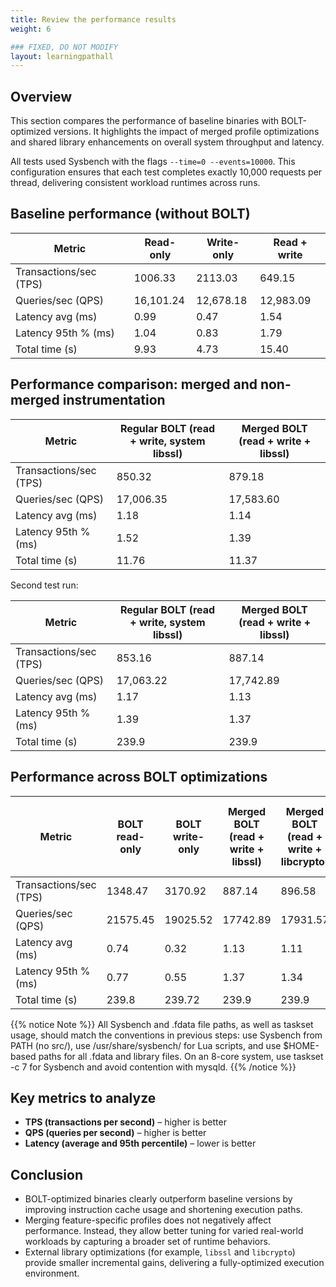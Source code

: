 ```yaml
---
title: Review the performance results
weight: 6

### FIXED, DO NOT MODIFY
layout: learningpathall
---
```


## Overview

This section compares the performance of baseline binaries with BOLT-optimized versions. It highlights the impact of merged profile optimizations and shared library enhancements on overall system throughput and latency.

All tests used Sysbench with the flags `--time=0 --events=10000`. This configuration ensures that each test completes exactly 10,000 requests per thread, delivering consistent workload runtimes  across runs.

## Baseline performance (without BOLT)

| Metric                     |Read-only  | Write-only  | Read + write  |
|---------------------------|----------------------|------------------------|------------------------|
| Transactions/sec (TPS)    | 1006.33              | 2113.03                | 649.15                 |
| Queries/sec (QPS)         | 16,101.24            | 12,678.18              | 12,983.09              |
| Latency avg (ms)          | 0.99                 | 0.47                   | 1.54                   |
| Latency 95th % (ms)       | 1.04                 | 0.83                   | 1.79                   |
| Total time (s)            | 9.93                 | 4.73                   | 15.40                  |

## Performance comparison: merged and non-merged instrumentation

| Metric                     | Regular BOLT (read + write, system libssl) | Merged BOLT (read + write + libssl) |
|---------------------------|---------------------------------------------|-------------------------------------------------|
| Transactions/sec (TPS)    | 850.32                                      | 879.18                                          |
| Queries/sec (QPS)         | 17,006.35                                   | 17,583.60                                       |
| Latency avg (ms)          | 1.18                                        | 1.14                                            |
| Latency 95th % (ms)       | 1.52                                        | 1.39                                            |
| Total time (s)            | 11.76                                       | 11.37                                           |

Second test run:

| Metric                     | Regular BOLT (read + write, system libssl) | Merged BOLT (read + write + libssl) |
|---------------------------|---------------------------------------------|-------------------------------------------------|
| Transactions/sec (TPS)    | 853.16                                      | 887.14                                          |
| Queries/sec (QPS)         | 17,063.22                                   | 17,742.89                                       |
| Latency avg (ms)          | 1.17                                        | 1.13                                            |
| Latency 95th % (ms)       | 1.39                                        | 1.37                                            |
| Total time (s)            | 239.9                                       | 239.9                                           |

## Performance across BOLT optimizations

| Metric                     | 	BOLT read-only | BOLT write-only | Merged BOLT (read + write + libssl) | Merged BOLT (read + write + libcrypto) | Merged BOLT (read + write + libcrypto + libssl) |
|---------------------------|---------------------|-------------------|----------------------------------|------------------------------------|-------------------------------------------|
| Transactions/sec (TPS)    | 1348.47             | 3170.92           | 887.14                           | 896.58                             | 902.98                                    |
| Queries/sec (QPS)         | 21575.45            | 19025.52          | 17742.89                         | 17931.57                           | 18059.52                                  |
| Latency avg (ms)          | 0.74                | 0.32              | 1.13                             | 1.11                               | 1.11                                      |
| Latency 95th % (ms)       | 0.77                | 0.55              | 1.37                             | 1.34                               | 1.34                                      |
| Total time (s)            | 239.8               | 239.72            | 239.9                            | 239.9                              | 239.9                                     |

{{% notice Note %}}
All Sysbench and .fdata file paths, as well as taskset usage, should match the conventions in previous steps: use Sysbench from PATH (no src/), use /usr/share/sysbench/ for Lua scripts, and use $HOME-based paths for all .fdata and library files. On an 8-core system, use taskset -c 7 for Sysbench and avoid contention with mysqld.
{{% /notice %}}

## Key metrics to analyze

- **TPS (transactions per second)** – higher is better  
- **QPS (queries per second)** – higher is better  
- **Latency (average and 95th percentile)** – lower is better

## Conclusion

- BOLT-optimized binaries clearly outperform baseline versions by improving instruction cache usage and shortening execution paths.
- Merging feature-specific profiles does not negatively affect performance. Instead, they allow better tuning for varied real-world workloads by capturing a broader set of runtime behaviors.
- External library optimizations (for example, `libssl` and `libcrypto`) provide smaller incremental gains, delivering a fully-optimized execution environment.

